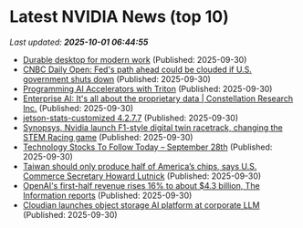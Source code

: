 # Latest NVIDIA News (top 10)
_Last updated: **2025-10-01 06:44:55**_

- [Durable desktop for modern work](https://www.thestar.com.my/news/nation/2025/09/30/durable-desktop-for-modern-work) (Published: 2025-09-30)
- [CNBC Daily Open: Fed's path ahead could be clouded if U.S. government shuts down](https://www.cnbc.com/2025/09/30/cnbc-daily-open-feds-path-ahead-could-be-clouded-if-us-government-shuts-down.html) (Published: 2025-09-30)
- [Programming AI Accelerators with Triton](https://www.digitalocean.com/community/tutorials/introduction-to-triton-programming) (Published: 2025-09-30)
- [Enterprise AI: It's all about the proprietary data | Constellation Research Inc.](https://www.constellationr.com/blog-news/insights/enterprise-ai-its-all-about-proprietary-data) (Published: 2025-09-30)
- [jetson-stats-customized 4.2.7.7](https://pypi.org/project/jetson-stats-customized/4.2.7.7/) (Published: 2025-09-30)
- [Synopsys, Nvidia launch F1-style digital twin racetrack, changing the STEM Racing game](https://www.notebookcheck.net/Synopsys-Nvidia-launch-F1-style-digital-twin-racetrack-changing-the-STEM-Racing-game.1127372.0.html) (Published: 2025-09-30)
- [Technology Stocks To Follow Today – September 28th](https://www.etfdailynews.com/2025/09/30/technology-stocks-to-follow-today-september-28th/) (Published: 2025-09-30)
- [Taiwan should only produce half of America’s chips, says U.S. Commerce Secretary Howard Lutnick](https://www.cnbc.com/2025/09/30/taiwan-should-only-produce-half-of-americas-chips-says-us-commerce-chief.html) (Published: 2025-09-30)
- [OpenAI's first-half revenue rises 16% to about $4.3 billion, The Information reports](https://economictimes.indiatimes.com/tech/artificial-intelligence/openais-first-half-revenue-rises-16-to-about-4-3-billion-the-information-reports/articleshow/124225480.cms) (Published: 2025-09-30)
- [Cloudian launches object storage AI platform at corporate LLM](https://www.computerweekly.com/news/366632045/Cloudian-launches-object-storage-AI-platform-at-corporate-LLM) (Published: 2025-09-30)
